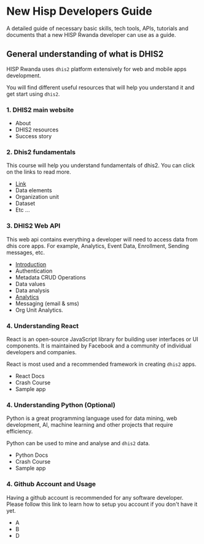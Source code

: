 # New Hisp Developers Guide
A detailed guide of necessary basic skills, tech tools, APIs, tutorials and documents that a new HISP Rwanda developer can use as a guide.

## General understanding of what is DHIS2
HISP Rwanda uses `dhis2` platform extensively for web and mobile apps development.

You will find different useful resources that will help you understand it and get start using `dhis2`. 

### 1. DHIS2 main website
- About
- DHIS2 resources
- Success story


### 2. Dhis2 fundamentals 
This course will help you understand fundamentals of dhis2. You can click on the links to read more. 
- [Link](https://docs.dhis2.org/2.34/en/dhis2_developer_manual/web-api.html#introduction) 
- Data elements
- Organization unit
- Dataset 
- Etc ...

### 3. DHIS2 Web API 
This web api contains everything a developer will need to access data from dhis core apps. 
For example, Analytics, Event Data, Enrollment, Sending messages, etc. 
- [Introduction](https://docs.dhis2.org/2.34/en/dhis2_developer_manual/web-api.html#introduction)
- Authentication
- Metadata CRUD Operations
- Data values
- Data analysis
- [Analytics](https://docs.dhis2.org/2.34/en/dhis2_developer_manual/web-api.html#analytics)
- Messaging (email & sms)
- Org Unit Analytics. 

### 4. Understanding React
React is an open-source JavaScript library for building user interfaces or UI components. It is maintained by Facebook and a community of individual developers and companies.

React is most used and a recommended framework in creating `dhis2` apps.

- React Docs
- Crash Course
- Sample app

### 4. Understanding Python (Optional)
Python is a great programming language used for data mining, web development, AI, machine learning and other projects that require efficiency. 

Python can be used to mine and analyse and `dhis2` data.

- Python Docs
- Crash Course
- Sample app

### 4. Github Account and Usage
Having a github account is recommended for any software developer. Please follow this link to learn how to setup you account if you don't have it yet.

- A
- B 
- D 


